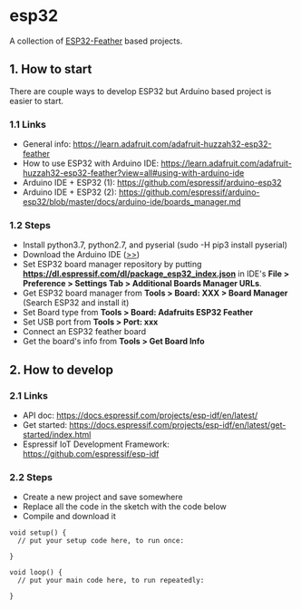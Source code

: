 # esp32

A collection of [ESP32-Feather](https://learn.adafruit.com/adafruit-huzzah32-esp32-feather) based projects.

## 1. How to start

There are couple ways to develop ESP32 but Arduino based project is easier to start.

### 1.1 Links

- General info: https://learn.adafruit.com/adafruit-huzzah32-esp32-feather
- How to use ESP32 with Arduino IDE: https://learn.adafruit.com/adafruit-huzzah32-esp32-feather?view=all#using-with-arduino-ide
- Arduino IDE + ESP32 (1): https://github.com/espressif/arduino-esp32
- Arduino IDE + ESP32 (2): https://github.com/espressif/arduino-esp32/blob/master/docs/arduino-ide/boards_manager.md

### 1.2 Steps

- Install python3.7, python2.7, and pyserial (sudo -H pip3 install pyserial) 
- Download the Arduino IDE ([>>](https://www.arduino.cc/en/main/software))
- Set ESP32 board manager repository by putting **https://dl.espressif.com/dl/package_esp32_index.json** in IDE's **File > Preference > Settings Tab > Additional Boards Manager URLs**.
- Get ESP32 board manager from **Tools > Board: XXX > Board Manager** (Search ESP32 and install it)
- Set Board type from **Tools > Board: Adafruits ESP32 Feather**
- Set USB port from **Tools > Port: xxx**
- Connect an ESP32 feather board
- Get the board's info from **Tools > Get Board Info**

## 2. How to develop

### 2.1 Links

- API doc: https://docs.espressif.com/projects/esp-idf/en/latest/
- Get started: https://docs.espressif.com/projects/esp-idf/en/latest/get-started/index.html
- Espressif IoT Development Framework: https://github.com/espressif/esp-idf

### 2.2 Steps

- Create a new project and save somewhere
- Replace all the code in the sketch with the code below
- Compile and download it 

```
void setup() {
  // put your setup code here, to run once:

}

void loop() {
  // put your main code here, to run repeatedly:

}
```
